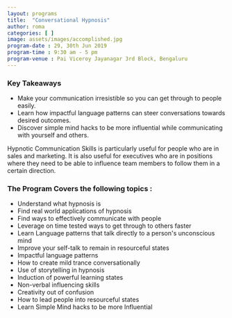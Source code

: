 ```yaml
---
layout: programs
title:  "Conversational Hypnosis"
author: roma
categories: [ ]
image: assets/images/accomplished.jpg
program-date : 29, 30th Jun 2019
program-time : 9:30 am - 5 pm
program-venue : Pai Viceroy Jayanagar 3rd Block, Bengaluru
---
```


### Key Takeaways
 
* Make your communication irresistible so you can get through to people easily.
* Learn how impactful language patterns can steer conversations towards desired outcomes.
* Discover simple mind hacks to be more influential while communicating with yourself and others.

Hypnotic Communication Skills  is particularly useful for people who are in sales and marketing. It is also useful for executives who are in positions where they need to be able to influence team members to follow them in a certain direction.

### The Program Covers the following topics :​

* Understand what hypnosis is
* Find real world applications of hypnosis
* Find ways to effectively communicate with people
* Leverage on time tested ways to get through to others faster
* Learn Language patterns that talk directly to a person's unconscious mind
* Improve your self-talk to remain in resourceful states
* Impactful language patterns
* How to create mild trance conversationally
* Use of storytelling in hypnosis
* Induction of powerful learning states
* Non-verbal influencing skills
* Creativity out of confusion
* How to lead people into resourceful states
* Learn Simple Mind hacks to be more Influential

